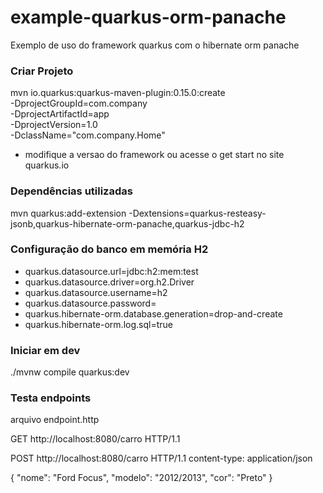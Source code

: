 # example-quarkus-orm-panache
Exemplo de uso do framework quarkus com o hibernate orm panache

### Criar Projeto

mvn io.quarkus:quarkus-maven-plugin:0.15.0:create \
    -DprojectGroupId=com.company \
    -DprojectArtifactId=app \
    -DprojectVersion=1.0 \
    -DclassName="com.company.Home"

* modifique a versao do framework ou acesse o get start no site quarkus.io

### Dependências utilizadas

mvn quarkus:add-extension -Dextensions=quarkus-resteasy-jsonb,quarkus-hibernate-orm-panache,quarkus-jdbc-h2

### Configuração do banco em memória H2

* quarkus.datasource.url=jdbc:h2:mem:test
* quarkus.datasource.driver=org.h2.Driver
* quarkus.datasource.username=h2
* quarkus.datasource.password=
* quarkus.hibernate-orm.database.generation=drop-and-create
* quarkus.hibernate-orm.log.sql=true

### Iniciar em dev

./mvnw compile quarkus:dev

### Testa endpoints

arquivo endpoint.http

GET http://localhost:8080/carro HTTP/1.1


POST http://localhost:8080/carro HTTP/1.1
content-type: application/json

{
    "nome": "Ford Focus",
    "modelo": "2012/2013",
    "cor": "Preto"
}

